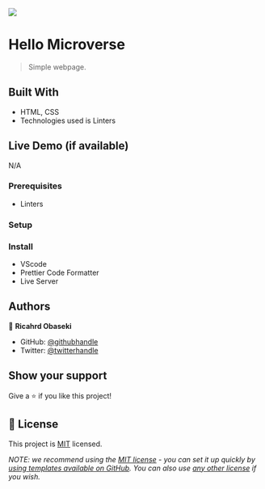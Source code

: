 ![](https://img.shields.io/badge/Microverse-blueviolet)

# Hello Microverse

> Simple webpage.


## Built With

- HTML, CSS
- Technologies used is Linters

## Live Demo (if available)

N/A



### Prerequisites
- Linters

### Setup

### Install
- VScode
- Prettier Code Formatter
- Live Server



## Authors

👤 **Ricahrd Obaseki**

- GitHub: [@githubhandle](https://github.com/richy4dev)
- Twitter: [@twitterhandle](https://twitter.com/RicahrdObasek)


## Show your support

Give a ⭐️ if you like this project!


## 📝 License

This project is [MIT](./LICENSE) licensed.

_NOTE: we recommend using the [MIT license](https://choosealicense.com/licenses/mit/) - you can set it up quickly by [using templates available on GitHub](https://docs.github.com/en/communities/setting-up-your-project-for-healthy-contributions/adding-a-license-to-a-repository). You can also use [any other license](https://choosealicense.com/licenses/) if you wish._
